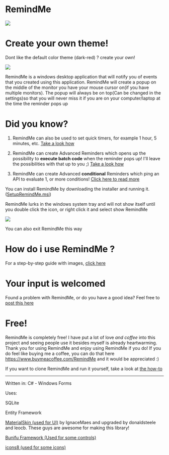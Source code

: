 # RemindMe

![](https://i.imgur.com/9WJtbYV.gif)


# Create your own theme!

Dont like the default color theme (dark-red) ? create your own! 

![](https://i.imgur.com/jwrixtR.png)

RemindMe is a windows desktop application that will notify you of events that you created using this application. RemindMe will create a popup on the middle of the monitor you have your mouse cursor on(if you have multiple monitors). The popup will always be on top(Can be changed in the settings)so that you will never miss it if you are on your computer/laptop at the time the reminder pops up

# Did you know?

1) RemindMe can also be used to set quick timers, for example 1 hour, 5 minutes, etc. [Take a look how](https://github.com/Stefangansevles/RemindMe/blob/master/How%20to%20Use%20RemindMe.md#did-you-know--timers)

2) RemindMe can create Advanced Reminders which opens up the possibility to **execute batch code** when the reminder pops up! I'll leave the possibilities with that up to you ;) [Take a look how](https://github.com/Stefangansevles/RemindMe/blob/master/How%20to%20Advanced%20Reminders.md#2-windows-batch-script-code)

3) RemindMe can create Advanced **conditional** Reminders which ping an API to evaluate 1, or more conditions! [Click here to read more](https://github.com/Stefangansevles/RemindMe/blob/master/How%20to%20Advanced%20Reminders.md#1-api-support)

You can install RemindMe by downloading the installer and running it. ([SetupRemindMe.msi](https://github.com/Stefangansevles/RemindMe/blob/master/SetupRemindMe.msi))

RemindMe lurks in the windows system tray and will not show itself until you double click the icon, or right click it and select show RemindMe


![](https://i.imgur.com/BZv2sSJ.png)

You can also exit RemindMe this way

# How do i use RemindMe ?

For a step-by-step guide with images, [click here](https://github.com/Stefangansevles/RemindMe/blob/master/How%20to%20use%20RemindMe.md)

# Your input is welcomed
Found a problem with RemindMe, or do you have a good idea? Feel free to [post this here](https://github.com/Stefangansevles/RemindMe/issues)

# Free!
RemindMe is completely free! I have put a lot of love *and coffee* into this project and seeing people use it besides myself is already heartwarming. Thank you for using RemindMe and enjoy using RemindMe if you do! If you do feel like buying me a coffee, you can do that here https://www.buymeacoffee.com/RemindMe and it would be appreciated :)

If you want to clone RemindMe and run it yourself, take a look at [the how-to](https://github.com/Stefangansevles/RemindMe/blob/master/How%20to:%20Run%20RemindMe%20locally.md)


--------------------------------------------------------------------------------------------------------------------------------------

Written in: C# - Windows Forms

Uses: 

SQLite

Entity Framework

[MaterialSkin (used for UI)](https://github.com/IgnaceMaes/MaterialSkin) by IgnaceMaes and upgraded by donaldsteele and leocb. These guys are awesome for making this library!

[Bunifu Framework (Used for some controls)](https://bunifuframework.com/)

[icons8 (used for some icons)](https://icons8.com)
